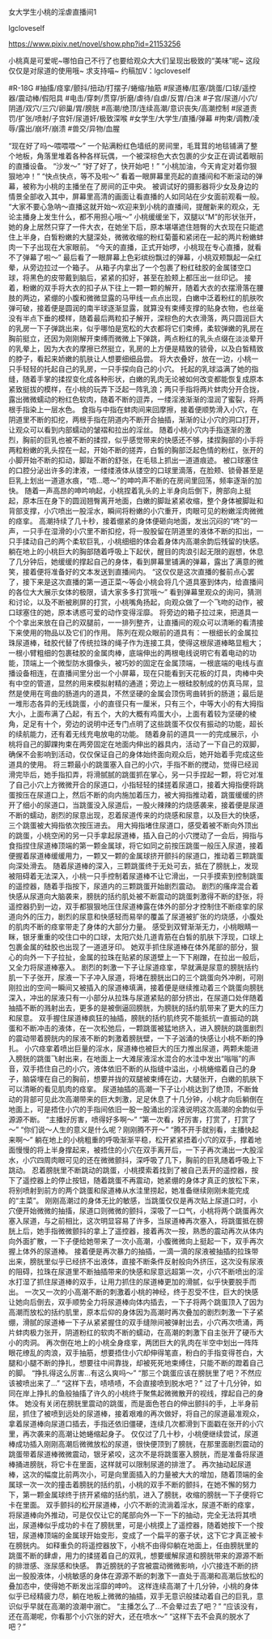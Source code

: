 女大学生小桃的淫虐直播间1

lgcloveself

https://www.pixiv.net/novel/show.php?id=21153256

小桃真是可爱呢~哪怕自己不行了也要给观众大大们呈现出极致的“美味”呢~
这段仅仅是对尿道的使用哦~
求支持喵~
约稿加V：lgcloveself

#R-18G
#抽搐/痉挛/颤抖/扭动/打摆子/蜷缩/抽筋
#尿道棒/肛塞/跳蛋/口球/遥控器/震动棒/假阳具
#电击/穿刺/贯穿/折磨/虐待/自虐/反胃/白沫
#子宫/尿道/小穴/阴道/双穴/三穴/卵巢/胃/膀胱
#高潮/绝顶/连续高潮/意识丧失/高潮控制
#尿道责罚/扩张/喷射/子宫奸/尿道奸/极致深喉
#女学生/大学生/直播/弹幕
#拘束/调教/凌辱/露出/崩坏/崩溃
#兽交/异物/血腥


“现在好了吗～喂喂喂～”
一个贴满粉红色墙纸的房间里，毛茸茸的地毯铺满了整个地板，角落里堆着各种各样玩偶，一个被深棕色大衣包裹的少女正在调试着眼前的直播设备。
“沙发～”
“好了好了，快开始吧！”
“小桃加油，今天肯定对着你狠狠地冲！”
“快点快点，等不及啦～”
看着一眼屏幕里亮起的直播间和不断滚动的弹幕，被称为小桃的主播坐在了房间的正中央。
被调试好的摄影器将少女及身边的情景全部收入其中，屏幕里高清的画面让看直播的人如同站在少女面前观看一般。
“大家不要心急呐～直播这就开始～欢迎来到小桃的直播间，提醒新来的观众，无论主播身上发生什么，都不用担心哦～”
小桃缓缓坐下，双腿以“M”的形状张开，她的身上居然只穿了一件大衣，在她坐下后，原本堪堪遮住翘臀的大衣现在只能遮住上半身，白皙粉嫩的大腿深处，微微收缩的粉红菊蕾和紧闭在一起的两片粉嫩蚌肉一下子出现在大家眼前。
“今天的直播，正式开始啰，小桃现在专心直播，就看不了弹幕了啦～”
最后看了一眼屏幕上色彩缤纷飘过的弹幕，小桃双颊飘起一朵红晕，从旁边拉过一个箱子。
从箱子内拿出了一个包裹了粉红硅胶的金属镂空口球，将黑色的皮带戴到脑后，紧紧的扣好，甚至在脸颊上都压出一丝印记。
接着，粉嫩的双手将大衣的扣子从下往上一颗一颗的解开，随着大衣的衣摆滑落在腰肢的两边，紧绷的小腹和微微显露的马甲线一点点出现，白嫩中泛着粉红的肌肤吹弹可破，接着便是圆润的南半球逐渐显露，就算没有束缚支撑的贴身衣物，也丝毫没有半点下垂的模样，随着最后两粒扣子解开，深棕色的大衣滑落，两只圆润巨大的乳房一下子弹跳出来，似乎哪怕是宽松的大衣都将它们束缚，柔软弹嫩的乳房在胸前挺立，还因为刚刚解开束缚而微微上下弹跳，两点粉红的乳头点缀在淡淡晕开的乳晕上，因为大衣的摩擦已然挺立，乳房的上方便是精致的锁骨，以及白皙精致的脖子，看起来娇嫩的肌肤让人想要细细品尝。
将大衣叠好，放在一边，小桃一只手轻轻的托起自己的乳房，一只手探向自己的小穴。
托起的乳球溢满了她的指缝，随着手掌的揉捏变化成各种形状，白嫩的乳肉无论被如何改变都能恢复成原本紧致挺拔的模样，在小桃的玩弄下泛起一阵乳浪；两只手指将两片蚌肉分开合拢，露出微微蠕动的粉红色软肉，随着不断的逗弄，一缕淫液渐渐的湿润了蜜裂，将两根手指染上一层水色。
食指与中指在蚌肉间来回摩擦，接着便顺势滑入小穴，在阴道里不断的扣挖，两根手指在阴道内不断开合抽插，渐渐的让小穴的洞口打开，让观众可以看到内部蠕动的皱褶和拉出的淫丝。
随着小桃小穴内手指逐渐的激烈，胸前的巨乳也被不断的揉捏，似乎感觉带来的快感还不够，揉捏胸部的小手将两粒粉嫩的乳头捏在一起，开始不断的搓弄，白皙的胸部泛起色情的粉红，张开的小脚开始不断的扣动，脚趾不断的舒张，在毛毯上抓出一道道痕迹。
被口球塞住的口腔分泌出许多的津液，一缕缕液体从镂空的口球里滴落，在脸颊、锁骨甚至是巨乳上划出一道道水痕，“唔…嗯～”的呻吟声不断的在房间里回荡，频率逐渐的加快。
随着一声高昂的呻吟响起，小桃捏着乳头的上半身向后倒下，胯部向上挺起，原本压在身下的圆润翘臀离开地面，白嫩的脚趾紧紧收缩，整个身体被脚趾和背部支撑，小穴喷出一股淫水，瞬间将粉嫩的小穴重开，肉眼可见的粉嫩淫肉微微的痉挛。
高潮持续了几十秒，接着绷紧的身体便砸向地面，发出沉闷的“咚”的一声，一只手在湿滑的小穴里不断扣挖，将一股股留在阴道里的液体不断的扣出，一只手揉动自己的两个柔软巨乳，小桃细细的体会着身体内高潮余韵后残留的快感。
躺在地上的小桃巨大的胸部随着呼吸上下起伏，醒目的肉浪引起无限的遐想，休息了几分钟后，她缓缓的撑起自己的身体，看到屏幕里铺满的弹幕，露出了满意的微笑，接着便将准备好的文本发送到直播间内。
“这仅仅是这次直播的餐前点心罢了，接下来是这次直播的第一道正菜～等会小桃会将几个道具塞到体内，给直播间的各位大大展示女体的极限，请大家多多打赏哦～”
看到弹幕里观众的询问，猜测和讨论，以及不断被刷屏的打赏，小桃嘴角扬起，向观众做了一个飞吻的动作，被口球塞住的她，原本诱惑可爱的动作变得淫靡。
将旁边的箱子拉过来，把道具一个个拿出来放在自己的双腿前，一一排列整齐，让直播间的观众可以清晰的看清接下来使用的物品以及它们的作用。
陈列在观众眼前的道具有：一根细长的金属拉珠尿道棒，硅胶代替了传统拉珠的绳子作为连接工具，使得这根尿道棒略显粗大；一根小臂粗细的包裹硅胶的金属肉棒，底端伸出的两根电线说明它有着电动的功能，顶端上一个微型防水摄像头，被巧妙的固定在金属顶端，一根底端的电线与直播设备相连，在直播间里分出一个小屏幕，现在只能看到天花板的灯具，肉棒中央有中空的管道，显然的用来模拟射精的通道；旁边上一根硅胶制成的仿真马屌，显然是使用在弯曲的肠道内的道具，不然坚硬的金属会顶伤弯曲转折的肠道；最后是一堆形态各异的无线跳蛋，小的直径只有一厘米，只有三个，中等大小的有大拇指大小，上面布满了凸起，有五个，大的大概有鸡蛋大小，上面有着较为坚硬的棱角，足足有十个，旁边的说明中还专门点明了这些跳蛋不仅仅有振动的功能，超长的续航能力，还有着无线充电放电的功能。
随着身前的道具一一的完成展示，小桃将自己的脚踝拘束在两旁固定在地面内伸出的器具内，活动了一下自己的双脚，确保不会影响到活动，仅仅保证自己的身体始终面向观众后，她开始着手完成这些道具的使用。
将三颗最小的跳蛋塞入自己的小穴，手指不断的搅动，觉得已经润滑完毕后，她手指扣弄，将滑腻腻的跳蛋抓在掌心，另一只手捏起一颗，将它对准了自己小穴上方微微开合的尿道口，小指轻轻的揉搓着尿道口，接着大拇指便将跳蛋按压在尿道口上，然后不断的向内施加着压力，被大拇指推动着，跳蛋缓缓的挤开了细小的尿道口，当跳蛋没入尿道后，一股火辣辣的灼烧感袭来，接着便是尿道不断的蠕动，剧烈的尿意出现，忍着尿道传来的灼烧感和尿意，以及巨大的快感，三个跳蛋被大拇指依次按压进去。
用大拇指堵住尿道口，感受着被不断向外顶出的跳蛋，小桃空闲的另一只手拿起尿道棒，插入自己的小穴搅动了一会后，拇指与食指捏住尿道棒顶端的第一颗金属球，将它如同之前按压跳蛋一般压入尿道，接着便握着尿道棒缓缓用力，一颗又一颗的金属球挤开颤抖的尿道口，推动着三颗跳蛋向深处滑去。
随着尿道棒的深入，三颗跳蛋终于无处可去，抵在了膀胱上，发现被阻碍着无法深入，小桃一只手控制着尿道棒不让它滑出，一只手摸索到控制跳蛋的遥控器，随着手指按下，尿道内的三颗跳蛋开始剧烈震动。
剧烈的瘙痒混合着快感从尿道向大脑袭来，膀胱的括约肌处被不断震动的跳蛋刺激得不断的舒张，将遥控器扔到一边，双手都狠狠地压住尿道棒露在体外的部分才控制住不断痉挛的尿道向外的压力，剧烈的尿意和快感轻而易举的覆盖了尿道被扩张的灼烧感，小腹处的肌肉不断的痉挛带走了身体的大部分力量。
感受到双臂渐渐无力，小桃眼睛一眯，银牙重重的咬住口中的口球，太阳穴处几道青筋在白皙的肌肤下浮现，口球上包裹金属的硅胶也出现了一道道牙印。
她双手抓住尿道棒在体外尾部的部分，狠心的向外一下子拉扯，金属的拉珠在贴紧的尿道壁上一下下剐蹭，在拉出一般后，又全力将尿道棒塞入。
剧烈的刺激一下子让尿道痉挛，早就满是尿意的膀胱括约肌一下子张开，尿液一下子冲入尿道，将堵在膀胱出口的三个跳蛋向外冲刷，可刚刚拉出的空间一瞬间又被插入的尿道棒填满，接着便是继续推动着三个跳蛋向膀胱深入，冲出的尿液只有一小部分从拉珠与尿道紧贴的部分挤出，在尿道口处伴随着抽插不断的溅射出去，更多的是被倒逼回膀胱，为膀胱的括约肌带来了更大的压力和尿意。
双手握住尿道棒疯狂的抽插，膀胱的括约肌终究不能抵抗一直振动的跳蛋和不断冲击的液体，在一次松弛后，一颗跳蛋被猛地挤入，进入膀胱的跳蛋剧烈的震动带着膀胱内的尿液不断的刺激着膀胱壁，一下子汹涌的快感让小桃不断的挣扎。
小穴痉挛着喷出巨量的淫水，尿道棒也被巨大的压力推出尿道，两颗未能进入膀胱的跳蛋飞射出来，在地面上一大滩尿液淫水混合的水洼中发出“嗡嗡”的声音，双手捂住自己的小穴，液体依旧不断的从指缝中溢出，小桃蜷缩着自己的身子，脑袋埋在自己的胸前，想要并拢的双腿被束缚在边，大腿张开，白嫩的肌肤下可以清晰的看见肌肉的痉挛。
尿道抽插的高潮一下子让小桃达到了绝顶，不断耸动的背部可见此次高潮带来的巨大刺激，足足休息了十几分钟，小桃才向后躺倒在地面上，可是捂住小穴的手指间依旧一股一股涌出的淫液说明这次高潮的余韵似乎源源不断。
“主播好厉害，喷得好多啊～”
“第一次看，好厉害，打赏了，打赏了～”
“你们说～人生的意义是什么呢？刚刚腾不开～”
“腾不开手就别看，主播快起来啊～”
躺在地上的小桃粗重的呼吸渐渐平稳，松开紧紧捂着小穴的双手，撑着地面慢慢的将上半身撑起来，被捂住的小穴在双手离开后，一下子再次涌出一大股淫水，小穴四周肉眼可见的还在微微颤抖，深呼吸了几下，胸前的巨乳随着呼吸上下跳动。
忍着膀胱里不断跳动的跳蛋，小桃摸索着找到了被自己丢开的遥控器，按下了遥控器上的停止按钮，随着跳蛋不再震动，她紧绷的身体才真正的放松下来，将别喷射到前方的两个跳蛋和尿道棒从水洼里捞起，她准备继续刚刚未能完成的“主菜”。
刚刚高潮过的身体无比的敏感，当跳蛋仅仅是再次贴上尿道口时，小穴便开始微微的抽搐，尿道口则微微的颤抖，深吸了一口气，小桃将两个跳蛋再次塞入尿道，与之前相比，这次明显容易了许多，当尿道棒再次塞入，将跳蛋抵在膀胱上后，她手指微微颤抖的拿上了遥控器，接着再次一按，熟悉的震动再次从体内向外面扩散，一下子便给她带来了一次小高潮，小腹微微向上挺起一下，双手再次握上体外的尿道棒。
接着便是再次暴力的抽插，一滴一滴的尿液被抽插的拉珠带出来，膀胱里似乎已经挤不出液体，直接不断条件反射般向外挤压，这次没有尿液的阻碍，拉珠在尿道里不断抽插带来的快感和尿意远超第一次，小穴不断喷出的淫水打湿了抓住尿道棒的双手，让用力抓住的尿道棒更加的滑腻，似乎快要脱手而出。
一次又一次的小高潮不断的刺激着小桃的神经，终于忍受不住，巨大的快感让她向后倒去，双手顺势全力将尿道棒向体内插去，一下子将两个跳蛋顶入了因为高潮而放松的括约肌里，原本后仰的身体因为高潮时再次叠加的剧烈刺激一下子紧绷，滑腻的尿道棒一下子从紧紧握住的双手缝隙间被弹射出去，小穴再次喷涌，两片蚌肉极力张开，阴道粉红的软肉不断的蠕动，在高潮的刺激下自主张开了硬币大小的肉洞。
再次倒在地上的小桃全身痉挛，两团巨大的乳肉在半空中划出一阵阵眼花缭乱的肉浪，双手抽筋，想要捂住小穴却伸得笔直，粉白的手指变得苍白，大腿和小腿不断的挣扎，想要往中间靠拢，却被死死地束缚住，只能不断的蹬着自己的脚。
“挣扎得这么厉害…有这么爽吗～”
“那三个跳蛋应该在膀胱里了吧？不然应该被喷出来了…”
“这样下去，啧啧啧，不会直接喷到脱水吧？”
过了十几分钟，如同在岸上挣扎的鱼般抽搐了许久的小桃终于聚焦起微微散开的视线，撑起自己的身体。
她没有关闭在膀胱里震动的跳蛋，而是面色苍白的伸出颤抖的手，上半身前屈，抓住了被喷到远处的尿道棒，接着艰难的再次做好，将自己的尿道最准观众，拿着尿道棒向尿道口插去，手指还依旧僵硬，连续几次都滑到下面戳在张开的小穴里，再次袭来的高潮让她蜷缩起身子。
仅仅过了几十秒，小桃便继续尝试，尿道棒成功插入刚刚高潮后微微放松的尿道，很快便顶到了膀胱，在那里面剧烈震动的跳蛋带着尿道棒微微震动，银牙紧咬，这次不是将跳蛋塞入膀胱，而是准备将尿道棒捅进膀胱，将它卡在里面，这样就可以限制尿道的排泄了。
再次抽动起尿道棒，这次的幅度比前两次小，可是向里面插入的力量被大大的增加，随着顶端的金属球一次一次的撞击着膀胱的括约肌，小桃的双手不断的颤抖，在她不懈的努力下，第一颗金属球终于挤开紧缩的括约肌，进入了膀胱，收缩的膀胱一下子便将它卡在里面。
双手颤抖的松开尿道棒，小穴不断的流淌着淫水，尿道不断的痉挛，将尿道棒向外推动，可是仅仅让它的尾部向外一下一下的抽动，完全无法将其喷出，尿道棒似乎成功的卡在了膀胱里，可是小桃摸上了遥控器，随着她按下一个按钮，尿道棒顶端的金属球开始变形，变成了一个扁平的塞子状，这下它才真正被卡在膀胱内。
如释重负的将遥控器放下，小桃不由得仰躺在地面上，任由膀胱里的跳蛋不断的肆虐，用力的揉搓着自己的双乳，想要缓解尿道和膀胱带来的源源不断的排泄感、涨尿感和快感。
靠近膀胱的子宫被震动微微影响，小穴接连不断的挤出一股股液体，小桃敏感的身体在源源不断的刺激下一直处于高潮和高潮后放松的叠加态中，使得她不断发出淫靡的呻吟。
这样连续高潮了十几分钟，小桃的身体似乎已经精疲力尽，躺在地板上微微的抽插，双手无意识般揉动着自己的巨乳，意识似乎早就在高潮的浪潮中溺亡。
“主播怎么了…不会晕过去了吧？”
“应该没有，还在高潮呢，你看那个小穴张的好大，还在喷水～”
“这样下去不会真的脱水了吧？”